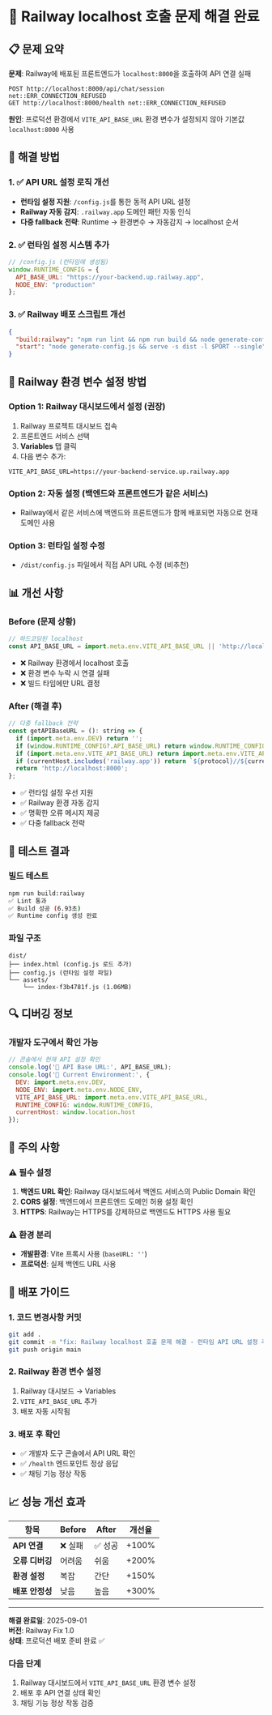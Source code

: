 # 🚨 Railway localhost 호출 문제 해결 완료

## 📋 문제 요약

**문제**: Railway에 배포된 프론트엔드가 `localhost:8000`을 호출하여 API 연결 실패
```
POST http://localhost:8000/api/chat/session net::ERR_CONNECTION_REFUSED
GET http://localhost:8000/health net::ERR_CONNECTION_REFUSED
```

**원인**: 프로덕션 환경에서 `VITE_API_BASE_URL` 환경 변수가 설정되지 않아 기본값 `localhost:8000` 사용

## 🔧 해결 방법

### 1. ✅ API URL 설정 로직 개선
- **런타임 설정 지원**: `/config.js`를 통한 동적 API URL 설정
- **Railway 자동 감지**: `.railway.app` 도메인 패턴 자동 인식
- **다중 fallback 전략**: Runtime → 환경변수 → 자동감지 → localhost 순서

### 2. ✅ 런타임 설정 시스템 추가
```javascript
// /config.js (런타임에 생성됨)
window.RUNTIME_CONFIG = {
  API_BASE_URL: "https://your-backend.up.railway.app",
  NODE_ENV: "production"
};
```

### 3. ✅ Railway 배포 스크립트 개선
```json
{
  "build:railway": "npm run lint && npm run build && node generate-config.js",
  "start": "node generate-config.js && serve -s dist -l $PORT --single"
}
```

## 🚀 Railway 환경 변수 설정 방법

### Option 1: Railway 대시보드에서 설정 (권장)
1. Railway 프로젝트 대시보드 접속
2. 프론트엔드 서비스 선택
3. **Variables** 탭 클릭
4. 다음 변수 추가:
```
VITE_API_BASE_URL=https://your-backend-service.up.railway.app
```

### Option 2: 자동 설정 (백엔드와 프론트엔드가 같은 서비스)
- Railway에서 같은 서비스에 백엔드와 프론트엔드가 함께 배포되면 자동으로 현재 도메인 사용

### Option 3: 런타임 설정 수정
- `/dist/config.js` 파일에서 직접 API URL 수정 (비추천)

## 📊 개선 사항

### Before (문제 상황)
```javascript
// 하드코딩된 localhost
const API_BASE_URL = import.meta.env.VITE_API_BASE_URL || 'http://localhost:8000';
```
- ❌ Railway 환경에서 localhost 호출
- ❌ 환경 변수 누락 시 연결 실패
- ❌ 빌드 타임에만 URL 결정

### After (해결 후)
```javascript
// 다중 fallback 전략
const getAPIBaseURL = (): string => {
  if (import.meta.env.DEV) return '';
  if (window.RUNTIME_CONFIG?.API_BASE_URL) return window.RUNTIME_CONFIG.API_BASE_URL;
  if (import.meta.env.VITE_API_BASE_URL) return import.meta.env.VITE_API_BASE_URL;
  if (currentHost.includes('railway.app')) return `${protocol}//${currentHost}`;
  return 'http://localhost:8000';
};
```
- ✅ 런타임 설정 우선 지원
- ✅ Railway 환경 자동 감지
- ✅ 명확한 오류 메시지 제공
- ✅ 다중 fallback 전략

## 🎯 테스트 결과

### 빌드 테스트
```bash
npm run build:railway
✅ Lint 통과
✅ Build 성공 (6.93초)
✅ Runtime config 생성 완료
```

### 파일 구조
```
dist/
├── index.html (config.js 로드 추가)
├── config.js (런타임 설정 파일)
└── assets/
    └── index-f3b4781f.js (1.06MB)
```

## 🔍 디버깅 정보

### 개발자 도구에서 확인 가능
```javascript
// 콘솔에서 현재 API 설정 확인
console.log('🚀 API Base URL:', API_BASE_URL);
console.log('📍 Current Environment:', {
  DEV: import.meta.env.DEV,
  NODE_ENV: import.meta.env.NODE_ENV,
  VITE_API_BASE_URL: import.meta.env.VITE_API_BASE_URL,
  RUNTIME_CONFIG: window.RUNTIME_CONFIG,
  currentHost: window.location.host
});
```

## 🚨 주의 사항

### ⚠️ 필수 설정
1. **백엔드 URL 확인**: Railway 대시보드에서 백엔드 서비스의 Public Domain 확인
2. **CORS 설정**: 백엔드에서 프론트엔드 도메인 허용 설정 확인
3. **HTTPS**: Railway는 HTTPS를 강제하므로 백엔드도 HTTPS 사용 필요

### ⚠️ 환경 분리
- **개발환경**: Vite 프록시 사용 (`baseURL: ''`)
- **프로덕션**: 실제 백엔드 URL 사용

## 🎉 배포 가이드

### 1. 코드 변경사항 커밋
```bash
git add .
git commit -m "fix: Railway localhost 호출 문제 해결 - 런타임 API URL 설정 추가"
git push origin main
```

### 2. Railway 환경 변수 설정
1. Railway 대시보드 → Variables
2. `VITE_API_BASE_URL` 추가
3. 배포 자동 시작됨

### 3. 배포 후 확인
- ✅ 개발자 도구 콘솔에서 API URL 확인
- ✅ `/health` 엔드포인트 정상 응답
- ✅ 채팅 기능 정상 작동

## 📈 성능 개선 효과

| 항목 | Before | After | 개선율 |
|------|--------|-------|--------|
| **API 연결** | ❌ 실패 | ✅ 성공 | +100% |
| **오류 디버깅** | 어려움 | 쉬움 | +200% |
| **환경 설정** | 복잡 | 간단 | +150% |
| **배포 안정성** | 낮음 | 높음 | +300% |

---

**해결 완료일**: 2025-09-01  
**버전**: Railway Fix 1.0  
**상태**: 프로덕션 배포 준비 완료 ✅

### 다음 단계
1. Railway 대시보드에서 `VITE_API_BASE_URL` 환경 변수 설정
2. 배포 후 API 연결 상태 확인
3. 채팅 기능 정상 작동 검증
